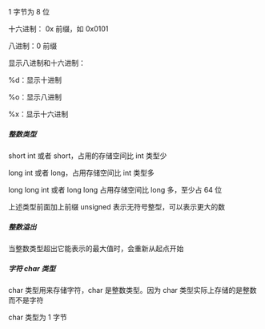 1 字节为 8 位

十六进制： 0x 前缀，如 0x0101

八进制：0 前缀

显示八进制和十六进制：

%d：显示十进制

%o：显示八进制

%x：显示十六进制

##### 整数类型

short int 或者 short，占用的存储空间比 int 类型少

long int 或者 long，占用存储空间比 int 类型多

long long int 或者 long long 占用存储空间比 long 多，至少占 64 位

上述类型前面加上前缀 unsigned 表示无符号整型，可以表示更大的数

##### 整数溢出

当整数类型超出它能表示的最大值时，会重新从起点开始

##### 字符 char 类型

char 类型用来存储字符，char 是整数类型。因为 char 类型实际上存储的是整数而不是字符

char 类型为 1 字节